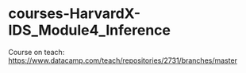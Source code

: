 # courses-HarvardX-IDS_Module4_Inference
Course on teach: https://www.datacamp.com/teach/repositories/2731/branches/master
